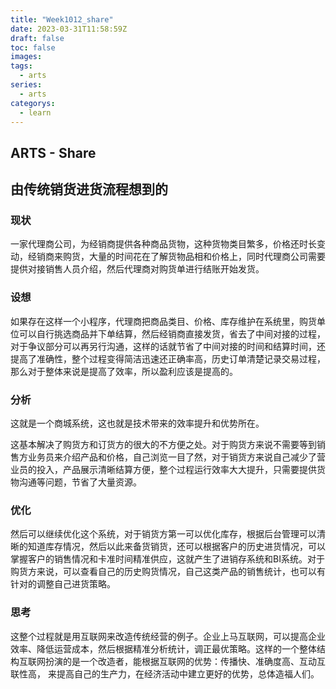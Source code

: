 ```yaml
---
title: "Week1012_share"
date: 2023-03-31T11:58:59Z
draft: false 
toc: false
images:
tags:
  - arts 
series:
  - arts 
categorys:
  - learn 
---
```


## ARTS - Share
## 由传统销货进货流程想到的

### 现状
一家代理商公司，为经销商提供各种商品货物，这种货物类目繁多，价格还时长变动，经销商来购货，大量的时间花在了解货物品相和价格上，同时代理商公司需要提供对接销售人员介绍，然后代理商对购货单进行结账开始发货。

### 设想
如果存在这样一个小程序，代理商把商品类目、价格、库存维护在系统里，购货单位可以自行挑选商品并下单结算，然后经销商直接发货，省去了中间对接的过程，对于争议部分可以再另行沟通，这样的话就节省了中间对接的时间和结算时间，还提高了准确性，整个过程变得简洁迅速还正确率高，历史订单清楚记录交易过程，那么对于整体来说是提高了效率，所以盈利应该是提高的。

### 分析
这就是一个商城系统，这也就是技术带来的效率提升和优势所在。

这基本解决了购货方和订货方的很大的不方便之处。对于购货方来说不需要等到销售方业务员来介绍产品和价格，自己浏览一目了然，对于销货方来说自己减少了营业员的投入，产品展示清晰结算方便，整个过程运行效率大大提升，只需要提供货物沟通等问题，节省了大量资源。

### 优化
然后可以继续优化这个系统，对于销货方第一可以优化库存，根据后台管理可以清晰的知道库存情况，然后以此来备货销货，还可以根据客户的历史进货情况，可以掌握客户的销售情况和卡准时间精准供应，这就产生了进销存系统和BI系统。对于购货方来说，可以查看自己的历史购货情况，自己这类产品的销售统计，也可以有针对的调整自己进货策略。

### 思考

这整个过程就是用互联网来改造传统经营的例子。企业上马互联网，可以提高企业效率、降低运营成本，然后根据精准分析统计，调正最优策略。这样的一个整体结构互联网扮演的是一个改造者，能根据互联网的优势：传播快、准确度高、互动互联性高， 来提高自己的生产力，在经济活动中建立更好的优势，总体造福人们。

